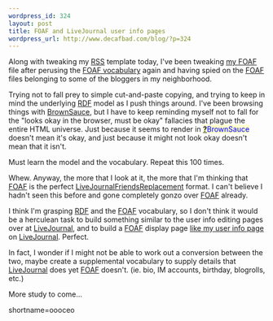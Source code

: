 ```yaml
--- 
wordpress_id: 324
layout: post
title: FOAF and LiveJournal user info pages
wordpress_url: http://www.decafbad.com/blog/?p=324
---
```

<p>Along with tweaking my <a href="http://www.decafbad.com/twiki/bin/view/Main/RSS">RSS</a> template today, I've been tweaking <a href="http://www.decafbad.com/downloads/lmo-foaf.rdf">my <a href="http://www.decafbad.com/twiki/bin/view/Main/FOAF">FOAF</a> file</a> after perusing the <a href="http://xmlns.com/foaf/0.1/">FOAF vocabulary</a> again and having spied on the <a href="http://www.decafbad.com/twiki/bin/view/Main/FOAF">FOAF</a> files belonging to some of the bloggers in my neighborhood.  </p>
<p>Trying not to fall prey to simple cut-and-paste copying, and trying to keep in mind the underlying <a href="http://www.decafbad.com/twiki/bin/view/Main/RDF">RDF</a> model as I push things around.  I've been browsing things with <a href="http://brownsauce.sourceforge.net">BrownSauce</a>, but I have to keep reminding myself not to fall for the "looks okay in the browser, must be okay" fallacies that plague the entire HTML universe.  Just because it seems to render in <span style='background : #FFFFCE;'><a href="http://www.decafbad.com/twiki/bin/edit/Main/BrownSauce?topicparent=Main.FilterData"><b>?</b></a><font color="#0000FF">BrownSauce</font></span> doesn't mean it's okay, and just because it might not look okay doesn't mean that it isn't.</p>
<p>Must learn the model and the vocabulary.  Repeat this 100 times.</p>
<p>Whew.  Anyway, the more that I look at it, the more that I'm thinking that <a href="http://www.decafbad.com/twiki/bin/view/Main/FOAF">FOAF</a> is the perfect <a href="http://www.decafbad.com/twiki/bin/view/Main/LiveJournalFriendsReplacement">LiveJournalFriendsReplacement</a> format.  I can't believe I hadn't seen this before and gone completely gonzo over <a href="http://www.decafbad.com/twiki/bin/view/Main/FOAF">FOAF</a> already.  </p>
<p>I think I'm grasping <a href="http://www.decafbad.com/twiki/bin/view/Main/RDF">RDF</a> and the <a href="http://www.decafbad.com/twiki/bin/view/Main/FOAF">FOAF</a> vocabulary, so I don't think it would be a herculean task to build something similar to the user info editing pages over at <a href="http://www.decafbad.com/twiki/bin/view/Main/LiveJournal">LiveJournal</a>, and to build a <a href="http://www.decafbad.com/twiki/bin/view/Main/FOAF">FOAF</a> display page <a href="http://www.livejournal.com/userinfo.bml?user=deus_x">like my user info page</a> on <a href="http://www.decafbad.com/twiki/bin/view/Main/LiveJournal">LiveJournal</a>.  Perfect.</p>
<p>In fact, I wonder if I might not be able to work out a conversion between the two, maybe create a supplemental vocabulary to supply details that <a href="http://www.decafbad.com/twiki/bin/view/Main/LiveJournal">LiveJournal</a> does yet <a href="http://www.decafbad.com/twiki/bin/view/Main/FOAF">FOAF</a> doesn't.  (ie. bio, IM accounts, birthday, blogrolls, etc.)</p>
<p>More study to come...</p>
<!--more-->
shortname=oooceo
